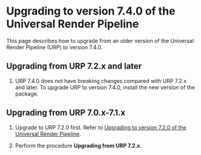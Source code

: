 # Upgrading to version 7.4.0 of the Universal Render Pipeline

This page describes how to upgrade from an older version of the Universal Render Pipeline (URP) to version 7.4.0.

## Upgrading from URP 7.2.x and later

1. URP 7.4.0 does not have breaking changes compared with URP 7.2.x and later. To upgrade URP to version 7.4.0, install the new version of the package.

## Upgrading from URP 7.0.x-7.1.x

1. Upgrade to URP 7.2.0 first. Refer to [Upgrading to version 7.2.0 of the Universal Render Pipeline](upgrade-guide-7-2-0).

2. Perform the procedure **Upgrading from URP 7.2.x**.
